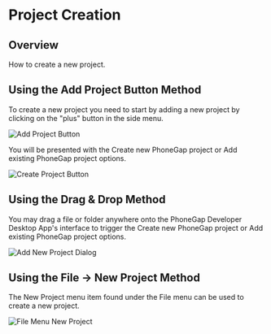 # Project Creation

## Overview

How to create a new project.

## Using the Add Project Button Method

To create a new project you need to start by adding a new project by clicking on the "plus" button in the side menu.

![Add Project Button](https://raw.github.com/hermwong/phonegap-gui/master/docs-assets/create/docs-plus-button.png)

You will be presented with the Create new PhoneGap project or Add existing PhoneGap project options.

![Create Project Button](https://raw.github.com/hermwong/phonegap-gui/master/docs-assets/create/docs-add-new.png)

## Using the Drag & Drop Method

You may drag a file or folder anywhere onto the PhoneGap Developer Desktop App's interface to trigger the Create new PhoneGap project or Add existing PhoneGap project options. 

![Add New Project Dialog](https://raw.github.com/hermwong/phonegap-gui/master/docs-assets/create/docs-add-new.png)

## Using the File -> New Project Method

The New Project menu item found under the File menu can be used to create a new project.

![File Menu New Project](https://raw.github.com/hermwong/phonegap-gui/master/docs-assets/create/docs-file-new.png)